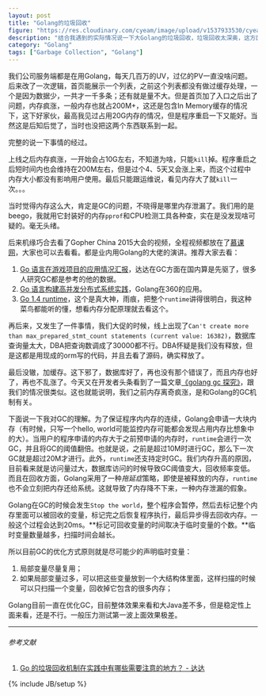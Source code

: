 ```yaml
---
layout: post
title: "Golang的垃圾回收"
figure: "https://res.cloudinary.com/cyeam/image/upload/v1537933530/cyeam/golang.png"
description: "结合我遇到的实际情况说一下大Golang的垃圾回收，垃圾回收太深奥，这方面相关的我都是搬运来的"
category: "Golang"
tags: ["Garbage Collection", "Golang"]
---
```

 
我们公司服务端都是在用Golang，每天几百万的UV，过亿的PV一直没啥问题。后来改了一次逻辑，首页能展示一个列表，之前这个列表都没有做过缓存处理，一个是因为数据少，一共才一千多条；还有就是量不大。但是首页加了入口之后出了问题，内存疯涨，一般内存也就占200M+，这还是包含In Memory缓存的情况下，这下好家伙，最高我见过占用20G内存的情况，但是程序重启一下又能好。当然这是后知后觉了，当时也没把这两个东西联系到一起。

完整的说一下事情的经过。

上线之后内存疯涨，一开始会占10G左右，不知道为啥，只能`kill`掉。程序重启之后短时间内也会维持在200M左右，但是过个4、5天又会涨上来，而这个过程中内存大小都没有影响用户使用。最后只能跟运维说，看见内存大了就`kill`一次。。。

当时觉得内存这么大，肯定是GC的问题，不晓得是哪里内存泄漏了。我们用的是beego，我就用它封装好的内存`pprof`和CPU检测工具各种查，实在是没发现啥可疑的。毫无头绪。

后来机缘巧合去看了Gopher China 2015大会的视频，全程视频都放在了[慕课网](http://www.imooc.com/view/407)，大家也可以去看看。都是业内用Golang的大佬的演讲。推荐大家去看：

1. [Go 语言在游戏项目的应用情况汇报](http://www.imooc.com/video/7915)，达达在GC方面在国内算是先驱了，很多人研究GC都是参考的他的数据。
2. [Go 语言构建高并发分布式系统实践](http://www.imooc.com/video/7924)，Golang在360的应用。
3. [Go 1.4 runtime](http://www.imooc.com/video/7940)，这个是真大神，雨痕，把整个`runtime`讲得很明白，我这种菜鸟都能听的懂，想看内存分配原理就去看这个。

再后来，又发生了一件事情，我们大促的时候，线上出现了`Can't create more than max_prepared_stmt_count statements (current value: 16382)`，数据库查询量太大，DBA把查询数调成了30000都不行。DBA怀疑是我们没有释放，但是这都是用现成的orm写的代码，并且去看了源码，确实释放了。

最后没辙，加缓存。这下邪了，数据库好了，再也没有那个错误了，而且内存也好了，再也不乱涨了。今天又在开发者头条看到了一篇文章[《golang gc 探究》](http://blog.pandocloud.com/?p=616)，跟我们的情况很类似。这也就能说明，我们之前内存离奇疯涨，是和Golang的GC机制有关。

下面说一下我对GC的理解。为了保证程序内内存的连续，Golang会申请一大块内存（有时候，只写一个hello, world可能监控内存可能都会发现占用内存比想象中的大）。当用户的程序申请的内存大于之前预申请的内存时，`runtime`会进行一次GC，并且将GC的阈值翻倍。也就是说，之前是超过10M时进行GC，那么下一次GC就是超过20M才进行。此外，`runtime`还支持定时GC。我们内存升高的原因，目前看来就是访问量过大，数据库访问的时候导致GC阈值变大，回收频率变低。而且在回收方面，Golang采用了一种*拖延症*策略，即使是被释放的内存，`runtime`也不会立刻把内存还给系统。这就导致了内存降不下来，一种内存泄漏的假象。

Golang在GC的时候会发生`Stop the world`，整个程序会暂停，然后去标记整个内存里面可以被回收的变量，标记完之后恢复程序执行，最后异步得去回收内存。一般这个过程会达到20ms。**标记可回收变量的时间取决于临时变量的个数。**临时变量数量越多，扫描时间会越长。

所以目前GC的优化方式原则就是尽可能少的声明临时变量：

1. 局部变量尽量复用；
2. 如果局部变量过多，可以把这些变量放到一个大结构体里面，这样扫描的时候可以只扫描一个变量，回收掉它包含的很多内存；

Golang目前一直在优化GC，目前整体效果来看和大Java差不多，但是稳定性上面来看，还是不行。一般压力测试第一波上面效果极差。

---

###### *参考文献*
1. [Go 的垃圾回收机制在实践中有哪些需要注意的地方？ - 达达](http://www.zhihu.com/question/21615032)

{% include JB/setup %}